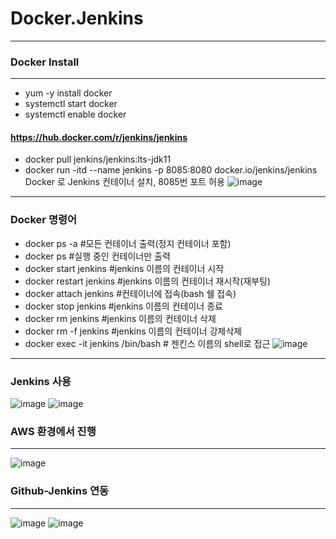 # Docker.Jenkins

***
### Docker Install
***
- yum -y install docker
- systemctl start docker
- systemctl enable docker
#### https://hub.docker.com/r/jenkins/jenkins
- docker pull jenkins/jenkins:lts-jdk11
- docker run -itd --name jenkins -p 8085:8080 docker.io/jenkins/jenkins
Docker 로 Jenkins 컨테이너 설치, 8085번 포트 허용
![image](https://user-images.githubusercontent.com/77655831/137058507-ec7f10fe-4d39-411b-9ced-6bf74c540ddd.png)
***
### Docker 명령어
- docker ps -a #모든 컨테이너 출력(정지 컨테이너 포함)
- docker ps #실행 중인 컨테이너만 출력
- docker start jenkins #jenkins 이름의 컨테이너 시작
- docker restart jenkins #jenkins 이름의 컨테이너 재시작(재부팅)
- docker attach jenkins #컨테이너에 접속(bash 쉘 접속)
- docker stop jenkins #jenkins 이름의 컨테이너 종료
- docker rm jenkins #jenkins 이름의 컨테이너 삭제
- docker rm -f jenkins #jenkins 이름의 컨테이너 강제삭제
- docker exec -it jenkins /bin/bash # 젠킨스 이름의 shell로 접근
![image](https://user-images.githubusercontent.com/77655831/137059007-0a165e28-f251-4ea5-9ebe-3e97c8d7f0c1.png)
***
### Jenkins 사용
![image](https://user-images.githubusercontent.com/77655831/137059282-57bf0969-7216-4c39-b40f-b75b4c10e19c.png)
![image](https://user-images.githubusercontent.com/77655831/137073519-d4f8d001-dcbd-4685-97e3-d16d0e4f5513.png)

### AWS 환경에서 진행
***
![image](https://user-images.githubusercontent.com/77655831/137076591-0d8c69d9-f6d0-4d4e-9030-7adc27f2a052.png)


### Github-Jenkins 연동
***
![image](https://user-images.githubusercontent.com/77655831/137079490-1a8626de-8301-409b-8b92-28729110c41a.png)
![image](https://user-images.githubusercontent.com/77655831/137083477-171eaf2d-bc2c-42a3-9c5f-b85ab0244628.png)


